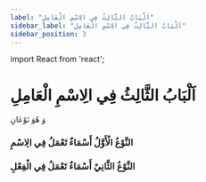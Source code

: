 ```yaml
---
label: "اَلْبَابُ الثَّالِثُ فِي الِاسْمِ الْعَامِلِ"
sidebar_label: "اَلْبَابُ الثَّالِثُ فِي الِاسْمِ الْعَامِلِ"
sidebar_position: 3
---
```


import React from 'react';

# اَلْبَابُ الثَّالِثُ فِي الِاسْمِ الْعَامِلِ

وَ هُوَ نَوْعَانِ

### النَّوْعُ الْأَوَّلُ أَسْمَاءٌ تَعْمَلُ فِي الِاسْمِ

### النَّوْعُ الثَّانِيْ أَسْمَاءٌ تَعْمَلُ فِي الْفِعْلِ
